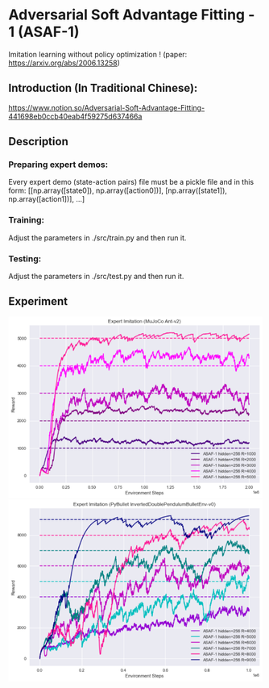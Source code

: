 # Adversarial Soft Advantage Fitting - 1 (ASAF-1)
Imitation learning without policy optimization !
(paper: https://arxiv.org/abs/2006.13258)

## Introduction (In Traditional Chinese):
https://www.notion.so/Adversarial-Soft-Advantage-Fitting-441698eb0ccb40eab4f59275d637466a

## Description

### Preparing expert demos:
Every expert demo (state-action pairs) file must be a pickle file and in this form: [[np.array([state0]), np.array([action0])], [np.array([state1]), np.array([action1])], ...]

### Training:
Adjust the parameters in ./src/train.py and then run it.

### Testing:
Adjust the parameters in ./src/test.py and then run it.

## Experiment
![](./image/SS%201.png)  
![](./image/SS%202.png)
